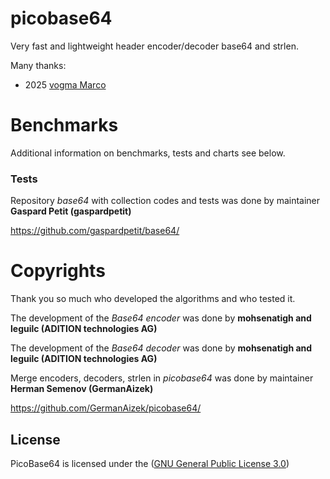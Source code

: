 # picobase64
Very fast and lightweight header encoder/decoder base64 and strlen.

Many thanks:
- 2025 [vogma Marco](https://github.com/vogma)

# Benchmarks

Additional information on benchmarks, tests and charts see below.

### Tests

Repository *base64* with collection codes and tests was done by maintainer **Gaspard Petit (gaspardpetit)**

https://github.com/gaspardpetit/base64/

# Copyrights

Thank you so much who developed the algorithms and who tested it.

The development of the *Base64 encoder* was done by **mohsenatigh and leguilc (ADITION technologies AG)**

The development of the *Base64 decoder* was done by **mohsenatigh and leguilc (ADITION technologies AG)**

Merge encoders, decoders, strlen in *picobase64* was done by maintainer **Herman Semenov (GermanAizek)**

https://github.com/GermanAizek/picobase64/

## License

PicoBase64 is licensed under the ([GNU General Public License 3.0](https://www.gnu.org/licenses/gpl-3.0.html))
